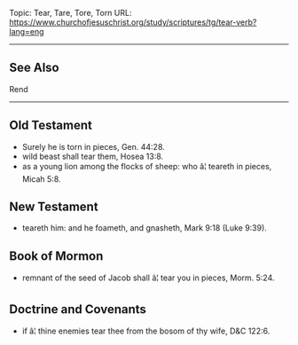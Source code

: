 Topic: Tear, Tare, Tore, Torn
URL: https://www.churchofjesuschrist.org/study/scriptures/tg/tear-verb?lang=eng

---

## See Also

Rend

---

## Old Testament

- Surely he is torn in pieces, Gen. 44:28.
- wild beast shall tear them, Hosea 13:8.
- as a young lion among the flocks of sheep: who â¦ teareth in pieces, Micah 5:8.

## New Testament

- teareth him: and he foameth, and gnasheth, Mark 9:18 (Luke 9:39).

## Book of Mormon

- remnant of the seed of Jacob shall â¦ tear you in pieces, Morm. 5:24.

## Doctrine and Covenants

- if â¦ thine enemies tear thee from the bosom of thy wife, D&C 122:6.

